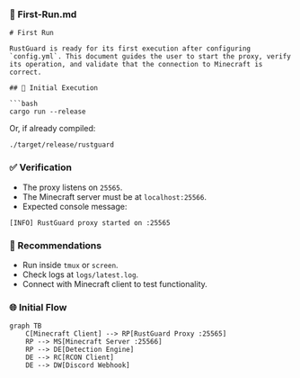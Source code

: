 ### 🧩 First-Run.md

````
# First Run

RustGuard is ready for its first execution after configuring `config.yml`. This document guides the user to start the proxy, verify its operation, and validate that the connection to Minecraft is correct.

## 🚀 Initial Execution

```bash
cargo run --release
````

Or, if already compiled:

```
./target/release/rustguard
```

### ✅ Verification

- The proxy listens on `25565`.
- The Minecraft server must be at `localhost:25566`.
- Expected console message:

```
[INFO] RustGuard proxy started on :25565
```

### 🧠 Recommendations

- Run inside `tmux` or `screen`.
- Check logs at `logs/latest.log`.
- Connect with Minecraft client to test functionality.
### 🌐 Initial Flow

```mermaid
graph TB
    C[Minecraft Client] --> RP[RustGuard Proxy :25565]
    RP --> MS[Minecraft Server :25566]
    RP --> DE[Detection Engine]
    DE --> RC[RCON Client]
    DE --> DW[Discord Webhook]
```
